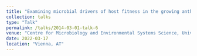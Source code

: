 ```yaml
---
title: "Examining microbial drivers of host fitness in the growing anthropogenic landscape"
collection: talks
type: "Talk"
permalink: /talks/2014-03-01-talk-6
venue: "Centre for Microbiology and Environmental Systems Science, University of Vienna"
date: 2022-03-17
location: "Vienna, AT"
---
```

